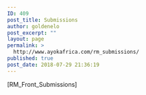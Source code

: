 ```yaml
---
ID: 409
post_title: Submissions
author: goldenelo
post_excerpt: ""
layout: page
permalink: >
  http://www.ayokafrica.com/rm_submissions/
published: true
post_date: 2018-07-29 21:36:19
---
```

[RM_Front_Submissions]